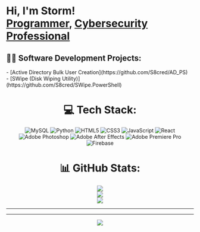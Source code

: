 <h1>Hi, I'm Storm! <br/><a href="https://github.com/S8cred">Programmer</a>, <a href="https://www.linkedin.com/in/St0rm/">Cybersecurity Professional</a>

<h2>👩‍💻 Software Development Projects:</h2>
- [Active Directory Bulk User Creation](https://github.com/S8cred/AD_PS) <br/>
- [SWipe (Disk Wiping Utility)](https://github.com/S8cred/SWipe.PowerShell)

<div align="center">

# 💻 Tech Stack:
 ![MySQL](https://img.shields.io/badge/mysql-%2300f.svg?style=for-the-badge&logo=mysql&logoColor=white)
 ![Python](https://img.shields.io/badge/python-3670A0?style=for-the-badge&logo=python&logoColor=ffdd54)
 ![HTML5](https://img.shields.io/badge/html5-%23E34F26.svg?style=for-the-badge&logo=html5&logoColor=white) 
 ![CSS3](https://img.shields.io/badge/css3-%231572B6.svg?style=for-the-badge&logo=css3&logoColor=white) 
 ![JavaScript](https://img.shields.io/badge/javascript-%23323330.svg?style=for-the-badge&logo=javascript&logoColor=%23F7DF1E) 
 ![React](https://img.shields.io/badge/react-%2320232a.svg?style=for-the-badge&logo=react&logoColor=%2361DAFB)
 ![Adobe Photoshop](https://img.shields.io/badge/adobephotoshop-%2331A8FF.svg?style=for-the-badge&logo=adobephotoshop&logoColor=white)
 ![Adobe After Effects](https://img.shields.io/badge/Adobe%20After%20Effects-9999FF.svg?style=for-the-badge&logo=Adobe%20After%20Effects&logoColor=white) 
 ![Adobe Premiere Pro](https://img.shields.io/badge/Adobe%20Premiere%20Pro-9999FF.svg?style=for-the-badge&logo=Adobe%20Premiere%20Pro&logoColor=white)
 ![Firebase](https://img.shields.io/badge/firebase-%23039BE5.svg?style=for-the-badge&logo=firebase)
</div>  

<div align="center">

# 📊 GitHub Stats:
![](https://github-readme-stats.vercel.app/api?username=S8cred&theme=react&hide_border=true&include_all_commits=true&count_private=true)<br/>
![](https://github-readme-streak-stats.herokuapp.com/?user=S8cred&theme=react&hide_border=true)<br/>
![](https://github-readme-stats.vercel.app/api/top-langs/?username=S8cred&theme=react&hide_border=true&include_all_commits=true&count_private=true&layout=compact)

</div>  

---
 

---

<div align="center">

[![](https://visitcount.itsvg.in/api?id=S8cred&icon=2&color=1)](https://visitcount.itsvg.in)

</div>  

